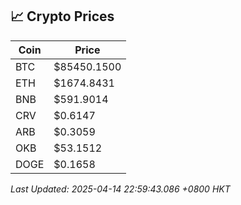 ## 📈 Crypto Prices

| Coin | Price |
| ---- | ----- |
| BTC | $85450.1500 |
| ETH | $1674.8431 |
| BNB | $591.9014 |
| CRV | $0.6147 |
| ARB | $0.3059 |
| OKB | $53.1512 |
| DOGE | $0.1658 |

_Last Updated: 2025-04-14 22:59:43.086 +0800 HKT_